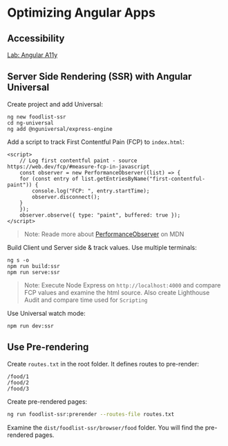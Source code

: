 # Optimizing Angular Apps
## Accessibility

[Lab: Angular A11y](https://codelabs.developers.google.com/angular-a11y)

## Server Side Rendering (SSR) with Angular Universal

Create project and add Universal:

```
ng new foodlist-ssr
cd ng-universal
ng add @nguniversal/express-engine
```

Add a script to track First Contentful Pain (FCP) to `index.html`:

```
<script>
    // Log first contentful paint - source https://web.dev/fcp/#measure-fcp-in-javascript
    const observer = new PerformanceObserver((list) => {
    for (const entry of list.getEntriesByName("first-contentful-paint")) {
        console.log("FCP: ", entry.startTime);
        observer.disconnect();
    }
    });
    observer.observe({ type: "paint", buffered: true });
</script>
```

> Note: Reade more about [PerformanceObserver](https://developer.mozilla.org/en-US/docs/Web/API/PerformanceObserver) on MDN

Build Client und Server side & track values. Use multiple terminals:

```
ng s -o
npm run build:ssr
npm run serve:ssr
```

> Note: Execute Node Express on `http://localhost:4000` and compare FCP values and examine the html source. Also create Lighthouse Audit and compare time used for `Scripting`

Use Universal watch mode:

```
npm run dev:ssr
```

## Use Pre-rendering

Create `routes.txt` in the root folder. It defines routes to pre-render:

```
/food/1
/food/2
/food/3
```
Create pre-rendered pages:

```bash
ng run foodlist-ssr:prerender --routes-file routes.txt
```

Examine the `dist/foodlist-ssr/browser/food` folder. You will find the pre-rendered pages.
